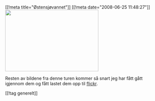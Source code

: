 [[!meta  title="Østensjøvannet"]]
[[!meta  date="2008-06-25 11:48:27"]]
<img class="aligncenter size-medium wp-image-569" title="Østensjøvannet" src="http://pjatt.net/images/2008/06/oestensjoevannet1.jpg" alt="" width="300" height="199"  />

Resten av bildene fra denne turen kommer så snart jeg har fått gått igjennom dem og fått lastet dem opp til <a href="http://www.flickr.com/photos/sakarias/">flickr</a>.

[[!tag  generelt]]